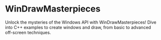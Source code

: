 # WinDrawMasterpieces
Unlock the mysteries of the Windows API with WinDrawMasterpieces! Dive into C++ examples to create windows and draw, from basic to advanced off-screen techniques.
